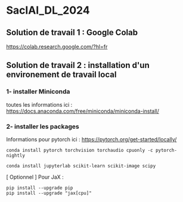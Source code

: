 # SaclAI_DL_2024

## Solution de travail 1 : Google Colab

https://colab.research.google.com/?hl=fr

## Solution de travail 2 : installation d'un environement de travail local 

### 1- installer Miniconda

toutes les informations ici : https://docs.anaconda.com/free/miniconda/miniconda-install/

### 2- installer les packages

Informations pour pytorch ici : https://pytorch.org/get-started/locally/

```
conda install pytorch torchvision torchaudio cpuonly -c pytorch-nightly
```

```
conda install jupyterlab scikit-learn scikit-image scipy
```


[ Optionnel ] Pour JaX : 
```
pip install --upgrade pip
pip install --upgrade "jax[cpu]"
```
